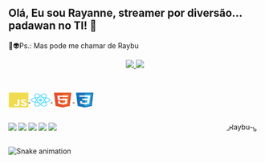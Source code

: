 ## Olá, Eu sou Rayanne, streamer por diversão... padawan no TI! 🖖
🤞👽Ps.: Mas pode me chamar de Raybu 

<!--
**raybuCode/raybuCode** is a ✨ _special_ ✨ repository because its `README.md` (this file) appears on your GitHub profile.-->

<div align="center">
  <a href="https://github.com/raybuCode">
  <img height="180em" src="https://github-readme-stats.vercel.app/api?username=raybuCode&show_icons=true&theme=dracula&include_all_commits=true&count_private=true"/>
  <img height="180em" src="https://github-readme-stats.vercel.app/api/top-langs/?username=raybuCode&layout=compact&langs_count=7&theme=dracula"/>
</div>
  
  ##

  <div style="display: inline_block"><br>
  <img align="center" alt="Raybu-Js" height="30" width="40" src="https://raw.githubusercontent.com/devicons/devicon/master/icons/javascript/javascript-plain.svg">
  <!--<img align="center" alt="Raybu-Ts" height="30" width="40" src="https://raw.githubusercontent.com/devicons/devicon/master/icons/typescript/typescript-plain.svg">-->
<img align="center" alt="Raybu-React" height="30" width="40" src="https://raw.githubusercontent.com/devicons/devicon/master/icons/react/react-original.svg">
  <img align="center" alt="Raybu-HTML" height="30" width="40" src="https://raw.githubusercontent.com/devicons/devicon/master/icons/html5/html5-original.svg">
  <img align="center" alt="Raybu-CSS" height="30" width="40" src="https://raw.githubusercontent.com/devicons/devicon/master/icons/css3/css3-original.svg">
  <!--<img align="center" alt="Raybu-Csharp" height="30" width="40" src="https://raw.githubusercontent.com/devicons/devicon/master/icons/csharp/csharp-original.svg">-->
 

  ##
  
  <div> 

</div>
      <img align="right" alt="Raybu-gif" height="150" style="border-radius:50px;" src="https://cdn.discordapp.com/attachments/843321196078039090/1004878023402725376/raybu.gif">
</div>
 <!-- <a href="https://www.youtube.com/channel/UC_-uuuZbY0AAt9CViNzvc-Q" target="_blank"><img src="https://img.shields.io/badge/YouTube-FF0000?style=for-the-badge&logo=youtube&logoColor=white" target="_blank"></a>-->
  <a href="https://instagram.com/raybugenta" target="_blank"><img src="https://img.shields.io/badge/-Instagram-%23E4405F?style=for-the-badge&logo=instagram&logoColor=white" target="_blank"></a>
 	<a href="https://www.twitch.tv/raybugenta" target="_blank"><img src="https://img.shields.io/badge/Twitch-9146FF?style=for-the-badge&logo=twitch&logoColor=white" target="_blank"></a>
 <a href="https://discord.gg/wagxzStdcR" target="_blank"><img src="[https://img.shields.io/badge/Discord-7289DA?style=for-the-badge&logo=discord&logoColor=white](https://discord.gg/xb6NeS2V)" target="_blank"></a> 
  <a href = "mailto:raybugenta@gmail.com"><img src="https://img.shields.io/badge/-Gmail-%23333?style=for-the-badge&logo=gmail&logoColor=white" target="_blank"></a>
  <a href="https://www.linkedin.com/in/rayanneoliveira/" target="_blank"><img src="https://img.shields.io/badge/-LinkedIn-%230077B5?style=for-the-badge&logo=linkedin&logoColor=white" target="_blank"></a> 


##

![Snake animation](https://github.com/raybucode/raybucode/blob/output/github-contribution-grid-snake.svg)
